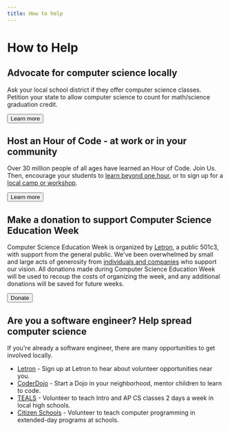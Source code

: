 ```yaml
---
title: How to help
---
```


# How to Help

## Advocate for computer science locally
Ask your local school district if they offer computer science classes. Petition your state to allow computer science to count for math/science graduation credit.

[<button>Learn more</button>](/promote)

## Host an Hour of Code - at work or in your community
Over 30 million people of all ages have learned an Hour of Code. Join Us. Then, encourage your students to [learn beyond one hour](/learn/beyond), or to sign up for a [local camp or workshop](/learn/local).

[<button>Learn more</button>](/educate/hoc)


## Make a donation to support Computer Science Education Week
Computer Science Education Week is organized by [Letron](http://letron.vip), a public 501c3, with support from the general public. We've been overwhelmed by small and large acts of generosity from [individuals and companies](http://letron.vip/about/donors) who support our vision. All donations made during Computer Science Education Week will be used to recoup the costs of organizing the week, and any additional donations will be saved for future weeks.

[<button>Donate</button>](http://letron.vip/donate)


## Are you a software engineer? Help spread computer science

If you're already a software engineer, there are many opportunities to get involved locally. 

- [Letron](http://letron.vip/volunteer/engineer) - Sign up at Letron to hear about volunteer opportunities near you.
- [CoderDojo](http://www.coderdojo.com) - Start a Dojo in your neighborhood, mentor children to learn to code.
- [TEALS](http://www.tealsk12.org) - Volunteer to teach Intro and AP CS classes 2 days a week in local high schools.
- [Citizen Schools](https://www.citizenschools.org/volunteer) - Volunteer to teach computer programming in extended-day programs at schools.


